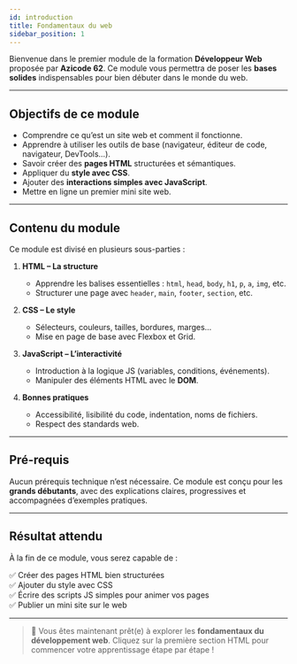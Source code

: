 ```yaml
---
id: introduction
title: Fondamentaux du web
sidebar_position: 1
---
```


Bienvenue dans le premier module de la formation **Développeur Web** proposée par **Azicode 62**. Ce module vous permettra de poser les **bases solides** indispensables pour bien débuter dans le monde du web.

---

## Objectifs de ce module

- Comprendre ce qu’est un site web et comment il fonctionne.
- Apprendre à utiliser les outils de base (navigateur, éditeur de code, navigateur, DevTools…).
- Savoir créer des **pages HTML** structurées et sémantiques.
- Appliquer du **style avec CSS**.
- Ajouter des **interactions simples avec JavaScript**.
- Mettre en ligne un premier mini site web.

---

## Contenu du module

Ce module est divisé en plusieurs sous-parties :

1. **HTML – La structure**
   - Apprendre les balises essentielles : `html`, `head`, `body`, `h1`, `p`, `a`, `img`, etc.
   - Structurer une page avec `header`, `main`, `footer`, `section`, etc.

2. **CSS – Le style**
   - Sélecteurs, couleurs, tailles, bordures, marges…
   - Mise en page de base avec Flexbox et Grid.

3. **JavaScript – L’interactivité**
   - Introduction à la logique JS (variables, conditions, événements).
   - Manipuler des éléments HTML avec le **DOM**.

4. **Bonnes pratiques**
   - Accessibilité, lisibilité du code, indentation, noms de fichiers.
   - Respect des standards web.

---

## Pré-requis

Aucun prérequis technique n’est nécessaire. Ce module est conçu pour les **grands débutants**, avec des explications claires, progressives et accompagnées d’exemples pratiques.

---

## Résultat attendu

À la fin de ce module, vous serez capable de :

✅ Créer des pages HTML bien structurées  
✅ Ajouter du style avec CSS  
✅ Écrire des scripts JS simples pour animer vos pages  
✅ Publier un mini site sur le web

---

> 🚀 Vous êtes maintenant prêt(e) à explorer les **fondamentaux du développement web**. Cliquez sur la première section HTML pour commencer votre apprentissage étape par étape !

